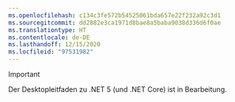 ```yaml
---
ms.openlocfilehash: c134c3fe572b54525061bda657e22f232a92c3d1
ms.sourcegitcommit: dd2882e3ca1971d8bae8a5baba9038d336d6f0ae
ms.translationtype: HT
ms.contentlocale: de-DE
ms.lasthandoff: 12/15/2020
ms.locfileid: "97531982"
---
```


> [!IMPORTANT]
> Der Desktopleitfaden zu .NET 5 (und .NET Core) ist in Bearbeitung.
